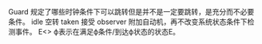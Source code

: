 Guard 规定了哪些时钟条件下可以跳转但是并不是一定要跳转，是充分而不必要条件。
idle 空转  taken 接受 
observer 附加自动机，再不改变系统状态条件下检测事件。
E<> ϕ表示在满足ϕ条件/到达ϕ状态的状态E。
